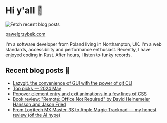 # Hi y'all 👋

![Fetch recent blog posts](https://github.com/pawelgrzybek/pawelgrzybek/workflows/Fetch%20recent%20blog%20posts/badge.svg)

[pawelgrzybek.com](https://pawelgrzybek.com)

I'm a software developer from Poland living in Northampton, UK. I'm a web standards, accessibility and performance enthusiast. Recently, I have enjoyed coding in Rust. After hours, I listen to funky records.

## Recent blog posts 📝

<!-- FEED-START -->
- [Lazygit, the convenience of GUI with the power of git CLI](https://pawelgrzybek.com/lazygit-the-convenience-of-gui-with-the-power-of-git-cli/)
- [Top picks — 2024 May](https://pawelgrzybek.com/top-picks-2024-may/)
- [Popover element entry and exit animations in a few lines of CSS](https://pawelgrzybek.com/popover-element-entry-and-exit-animations-in-a-few-lines-of-css/)
- [Book review: "Remote: Office Not Required" by David Heinemeier Hansson and Jason Fried](https://pawelgrzybek.com/book-review-remote-office-not-required-by-david-heinemeier-hansson-and-jason-fried/)
- [From Logitech MX Master 3S to Apple Magic Trackpad — my honest review (of the AI hype)](https://pawelgrzybek.com/from-logitech-mx-master-3s-to-apple-magic-trackpad-my-honest-review-of-the-ai-hype/)
<!-- FEED-END -->